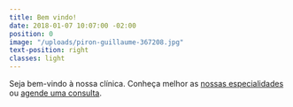 ```yaml
---
title: Bem vindo!
date: 2018-01-07 10:07:00 -02:00
position: 0
image: "/uploads/piron-guillaume-367208.jpg"
text-position: right
classes: light
---
```


Seja bem-vindo à nossa clínica. Conheça melhor as
<a href="{{ site.baseurl }}/especialidades" data-text="nowrap">nossas especialidades</a> ou
<a href="#contato" data-text="nowrap">agende uma consulta</a>.